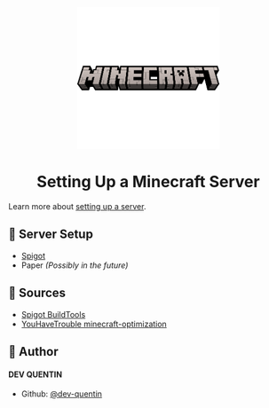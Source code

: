 <p align="center">
    <img src="minecraft-banner.png" alt="MINECRAFT" width="256">
</p>

<h1 align="center">Setting Up a Minecraft Server</h1>

Learn more about [setting up a server](https://minecraft.wiki/w/Tutorials/Setting_up_a_server).

## 📌 Server Setup

- [Spigot](Spigot.md)
- Paper *(Possibly in the future)*

## 🧐 Sources
- [Spigot BuildTools](https://www.spigotmc.org/wiki/buildtools/)
- [YouHaveTrouble minecraft-optimization](https://github.com/YouHaveTrouble/minecraft-optimization)

## 🙇 Author
#### DEV QUENTIN
- Github: [@dev-quentin](https://github.com/dev-quentin)
